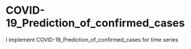 # COVID-19_Prediction_of_confirmed_cases
I implement COVID-19_Prediction_of_confirmed_cases for time series 
